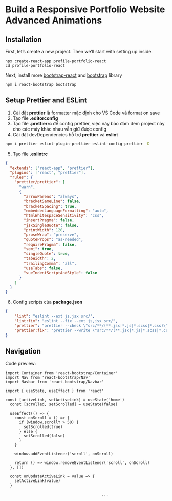 # Build a Responsive Portfolio Website Advanced Animations

## Installation

First, let’s create a new project. Then we’ll start with setting up inside.

```
npx create-react-app profile-portfolio-react
cd profile-portfolio-react
```

Next, install more [bootstrap-react](https://www.npmjs.com/package/react-bootstrap) and [bootstrap](https://www.npmjs.com/package/bootstrap) library

```
npm i react-bootstrap bootstrap
```

## Setup Prettier and ESLint

1. Cài đặt **prettier** là formatter mặc định cho VS Code và format on save
2. Tạo file **.editorconfig**
3. Tạo file **.prettierrc** để config prettier, việc này bảo đảm đem project này cho các máy khác nhau vẫn giữ được config
4. Cài đặt devDependencies hỗ trợ **prettier** và **eslint**

```bash
npm i prettier eslint-plugin-prettier eslint-config-prettier -D
```

5. Tạo file **.eslintrc**

```json
{
  "extends": ["react-app", "prettier"],
  "plugins": ["react", "prettier"],
  "rules": {
    "prettier/prettier": [
      "warn", 
      {
        "arrowParens": "always",
        "bracketSameLine": false,
        "bracketSpacing": true,
        "embeddedLanguageFormatting": "auto",
        "htmlWhitespaceSensitivity": "css",
        "insertPragma": false,
        "jsxSingleQuote": false,
        "printWidth": 120,
        "proseWrap": "preserve",
        "quoteProps": "as-needed",
        "requirePragma": false,
        "semi": true,
        "singleQuote": true,
        "tabWidth": 2,
        "trailingComma": "all",
        "useTabs": false,
        "vueIndentScriptAndStyle": false
      }
    ]
  }
}
```

6. Config scripts của **package.json**

```json
{
    "lint": "eslint --ext js,jsx src/",
    "lint:fix": "eslint --fix --ext js,jsx src/",
    "prettier": "prettier --check \"src/**/(**.jsx|*.js|*.scss|*.css)\"",
    "prettier:fix": "prettier --write \"src/**/(**.jsx|*.js|*.scss|*.css)\""
}
```

## Navigation

Code preview:

```
import Container from 'react-bootstrap/Container'
import Nav from 'react-bootstrap/Nav'
import Navbar from 'react-bootstrap/Navbar'

import { useState, useEffect } from 'react'
```

```
const [activeLink, setActiveLink] = useState('home')
  const [scrolled, setScrolled] = useState(false)

  useEffect(() => {
    const onScroll = () => {
      if (window.scrollY > 50) {
        setScrolled(true)
      } else {
        setScrolled(false)
      }
    }

    window.addEventListener('scroll', onScroll)

    return () => window.removeEventListener('scroll', onScroll)
  }, [])

  const onUpdateActiveLink = value => {
    setActiveLink(value)
  }

                                          ...
```